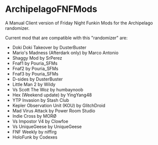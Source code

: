 # ArchipelagoFNFMods
A Manual Client version of Friday Night Funkin Mods for the Archipelago randomizer.

Current mod that are compatible with this "randomizer" are:
- Doki Doki Takeover by DusterBuster
- Mario's Madness (Afterdark only) by Marco Antonio
- Shaggy Mod by SrPerez
- Fnaf1 by Pouria_SFMs
- Fnaf2 by Pouria_SFMs
- Fnaf3 by Pouria_SFMs
- D-sides by DusterBuster
- Little Man 2 by Wildy
- Vs Scott The Woz by humbaynoob
- Hex (Weekend update) by YingYang48
- YTP Invasion by Stash Club
- Kepler Observation Unit (KOU) by GlitchDroid
- Mad Virus Attack by Power Room Studio
- Indie Cross by MORØ
- Vs Impostor V4 by Clowfoe
- Vs UniqueGeese by UniqueGeese
- FNF Weekly by niffirg
- HoloFunk by Codexes
